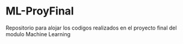 # ML-ProyFinal
Repositorio para alojar los codigos realizados en el proyecto final del modulo Machine Learning
